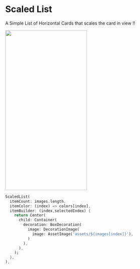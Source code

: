 # Scaled List

A Simple List of Horizontal Cards that scales the card in view !!

<img src="working.gif" height=510 width=260/>

```dart
ScaledList(
  itemCount: images.length,
  itemColor: (index) => colors[index],
  itemBuilder: (index,selectedIndex) {
    return Center(
      child: Container(
        decoration: BoxDecoration(
          image: DecorationImage(
            image: AssetImage('assets/${images[index]}'),
          )
        ),
      ),
    );
  },
),

```
